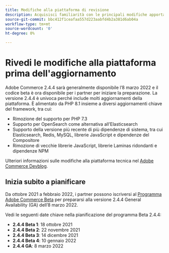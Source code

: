 ```yaml
---
title: Modifiche alla piattaforma di revisione
description: Acquisisci familiarità con le principali modifiche apportate alla piattaforma in una versione durante la preparazione all’aggiornamento del progetto Adobe Commerce o Magenti Open Source.
source-git-commit: bbc412f1ceafaa557d223aabfd4b2a381d6ab04a
workflow-type: tm+mt
source-wordcount: '0'
ht-degree: 0%

---
```



# Rivedi le modifiche alla piattaforma prima dell&#39;aggiornamento

Adobe Commerce 2.4.4 sarà generalmente disponibile l’8 marzo 2022 e il codice beta è ora disponibile per i partner per iniziare la preparazione. La versione 2.4.4 è univoca perché include molti aggiornamenti della piattaforma. È alimentato da PHP 8.1 insieme a diversi aggiornamenti chiave del framework, tra cui:

- Rimozione del supporto per PHP 7.3
- Supporto per OpenSearch come alternativa all’Elasticsearch
- Supporto della versione più recente di più dipendenze di sistema, tra cui Elasticsearch, Redis, MySQL, librerie JavaScript e dipendenze del Compositore
- Rimozione di vecchie librerie JavaScript, librerie Laminas ridondanti e dipendenze NPM

Ulteriori informazioni sulle modifiche alla piattaforma tecnica nel [Adobe Commerce Devblog](https://community.magento.com/t5/Magento-DevBlog/Technical-platform-changes-to-expect-in-Adobe-Commerce-2-4-4/ba-p/485506).

## Inizia subito a pianificare

Da ottobre 2021 a febbraio 2022, i partner possono iscriversi al [Programma Adobe Commerce Beta](https://devdocs.magento.com/release/beta-program.html) per prepararsi alla versione 2.4.4 General Availability (GA) dell’8 marzo 2022.

Vedi le seguenti date chiave nella pianificazione del programma Beta 2.4.4:

- **2.4.4 Beta 1**: 18 ottobre 2021
- **2.4.4 Beta 2**: 22 novembre 2021
- **2.4.4 Beta 3**: 14 dicembre 2021
- **2.4.4 Beta 4**: 10 gennaio 2022
- **2.4.4 GA**: 8 marzo 2022
